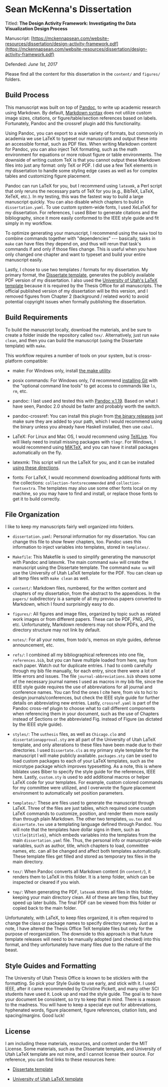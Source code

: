 # Sean McKenna's Dissertation

Titled: **The Design Activity Framework: Investigating the Data Visualization Design Process**


Manuscript: [https://mckennapsean.com/website-resources/dissertation/design-activity-framework.pdf](https://mckennapsean.com/website-resources/dissertation/design-activity-framework.pdf)


Defended: _June 1st, 2017_


Please find all the content for this dissertation in the `content/` and `figures/` folders.



## Build Process

This manuscript was built on top of [Pandoc](https://pandoc.org/), to write up
academic research using Markdown. By default,
[Markdown syntax](https://github.com/adam-p/markdown-here/wiki/Markdown-Cheatsheet)
does not utilize custom image sizes, citations, or figure/table/section
references based on labels. Fortunately, Pandoc and the crossref plugin add this
functionality.


Using Pandoc, you can export to a wide variety of formats, but commonly in
academia we use LaTeX to typeset our manuscripts and output these into an
accessible format, such as PDF files. When writing Markdown content for Pandoc,
you can also inject TeX formating, such as the math environment for equations or
more robust figure or table environments. The downside of writing custom TeX is
that you cannot output these Markdown files into just any format: only TeX or
PDF. I did use a few TeX elements in my dissertation to handle some styling edge
cases as well as for complex tables and customizing figure placement.


Pandoc can run LaTeX for you, but I recommend using `latexmk`, a Perl script
that only reruns the necessary parts of TeX for you (e.g., BibTeX, LaTeX, XeTeX,
etc.). In my testing, this was the fastest way to build a large manuscript
quickly. You can also disable which chapters to build in `dissertation.yaml`. To
use custom system-wide fonts, I used XeLaTeX for my dissertation. For
references, I used Biber to generate citations and the bibliography, since it
more easily conformed to the IEEE style guide and fit simply in my workflow.


To optimize generating your manuscript, I recommend using the `make` tool to
combine commands together with "dependencies" --- basically, tasks in `make` can
have files they depend on, and thus will rerun that task's commands if and only
if those files change. This is useful when you have only changed one chapter and
want to typeset and build your entire manuscript easily.


Lastly, I chose to use two templates / formats for my dissertation. My primary
format, the [Dissertate template](https://github.com/suchow/Dissertate),
generates the publicly available PDF version of my dissertation. I also used the
[University of Utah's LaTeX template](http://ftp.math.utah.edu/pub/uuthesis/)
because it is required by the Thesis Office for all manuscripts. The official
published version of my dissertation will be this version, and I removed figures
from Chapter 2 (background / related work) to avoid potential copyright issues
when formally publishing the dissertation.



## Build Requirements

To build the manuscript locally, download the materials, and be sure to create
a folder inside the repository called `tex/`. Alternatively, just run
`make clean`, and then you can build the manuscript (using the Dissertate
template) with `make`.


This workflow requires a number of tools on your system, but is cross-platform compatible:

- make: For Windows only, install [the make utility](http://gnuwin32.sourceforge.net/packages/make.htm).

- posix commands: For Windows only, I'd recommend [installing Git](https://git-scm.com/download/win) with the "optional command line tools" to get access to commands like `ls`, `rm`, etc.

- pandoc: I last used and tested this with [Pandoc v.1.19](https://github.com/jgm/pandoc/releases/tag/1.19.2.1). Based on what I have seen, Pandoc 2.0 should be faster and probably worth the switch.

- pandoc-crossref: You can install this plugin from [the binary releases](https://github.com/lierdakil/pandoc-crossref/releases) just make sure they are added to your path, which I would recommend using the binary unless you already have Haskell installed, then use `cabal`.

- LaTeX: For Linux and Mac OS, I would recommend using [TeXLive](https://www.tug.org/texlive/acquire-netinstall.html). You will likely need to install missing packages with `tlmgr`. For Windows, I would recommend using [MiKTeX](https://miktex.org/download), and you can have it install packages automatically on the fly.

- latexmk: This script will run the LaTeX for you, and it can be installed [using these directions](http://mg.readthedocs.io/latexmk.html).

- fonts: For LaTeX, I would recommend downloading additional fonts with the collections: `collection-fontsrecommended` and `collection-fontsextra`. The templates may also use some other fonts local on my machine, so you may have to find and install, or replace those fonts to get it to build correctly.



## File Organization

I like to keep my manuscripts fairly well organized into folders.

- `dissertation.yaml`: Personal information for my dissertation. You can change this file to show fewer chapters, too. Pandoc uses this information to inject variables into templates, stored in `templates/`.

- `Makefile`: This Makefile is used to simplify generating the manuscript with Pandoc and latexmk. The main command `make` will create the manuscript using the Dissertate template. The command `make uu` will use the University of Utah LaTeX template for the PDF. You can clean up all temp files with `make clean` as well.

- `content/`: Markdown files, numbered, for the written content and chapters of my dissertation, from the abstract to the appendices. In the `papers/` subdirectory is a sample of all my previous papers converted to Markdown, which I found surprisingly easy to do.

- `figures/`: All figures and image files, organized by topic such as related work images or from different papers. These can be PDF, PNG, JPG, etc. Unfortunately, Markdown renderers may not show PDFs, and the directory structure may not link by default.

- `notes/`: For all your notes, from todo's, memos on style guides, defense announcement, etc.

- `refs/`: I combined all my bibliographical references into one file, `references.bib`, but you can have multiple loaded from here, say from each paper. Watch out for duplicate entries. I had to comb carefully through my bib file manually, for each entry, since there were a lot of little errors and issues. The file `journal-abbreviations.bib` shows some of the necessary journal names I used as macros in my bib file, since the IEEE style guide requires the use of abbreviations for all journal and conference names. You can find the ones I cite here, from vis to hci to design journals/conferences, but check the IEEE style guide for further details on abbreviating new entries. Lastly, `crossref.yaml` is part of the Pandoc cross-ref plugin to choose what to call different components when referencing them in your document, such as the use of Chapters instead of Sections or the abbreviated Fig. instead of Figure (as dictated by the IEEE style guide).

- `styles/`: The `uuthesis` files, as well as `Chicago.clo` and `dissertationapproval.sty` are all part of the University of Utah LaTeX template, and only alterations to these files have been made due to their directories. I used `Dissertate.cls` as my primary style template for the manuscript I will make publicly available. `packages.sty` can be used to load custom packages to each of your LaTeX templates, such as the microtype package which improves typesetting. As a note, this is where biblatex uses Biber to specify the style guide for the references, IEEE here. Lastly, `custom.sty` is used to add additional macros or helper LaTeX code for your templates. For example, custom colored commands for my committee were utilized, and I overwrote the figure placement environment to automatically set position parameters.

- `templates/`: These are files used to generate the manuscript through LaTeX. Three of the files are just tables, which required some custom LaTeX commands to customize, position, and render them more easily than through plain Markdown. The other two templates, `uu.tex` and `dissertate.tex` use a templating language defined through Pandoc. You will note that the templates have dollar signs in them, such as `\title{$title$}`, which embeds variables into the templates from the main `dissertation.yaml` file. Thus, the personal info or manuscript-wide variables, such as author, title, which chapters to load, committee names, etc. can all be changed and affect both templates automatically. These template files get filled and stored as temporary tex files in the main directory.

- `tex/`: When Pandoc converts all Markdown content (in `content/`), it renders them to LaTeX in this folder. It is a temp folder, which can be inspected or cleared if you wish.

- `tmp/`: When generating the PDF, `latexmk` stores all files in this folder, keeping your main directory clean. All of these are temp files, but they speed up later builds. The final PDF can be viewed from this folder or copied back to the main folder.


Unfortunately, with LaTeX, to keep files organized, it is often required to
change the class or package names to specify directory names. Just as a note, I
have altered the Thesis Office TeX template files but only for the purpose of
reorganization. The downside to this approach is that future template releases
will need to be manually adopted (and checked) into this format, and they
unfortunately have many files due to the nature of the beast.



## Style Guides and Formatting

The University of Utah Thesis Office is known to be sticklers with the
formatting. So pick your Style Guide to use early, and stick with it. I used
IEEE, after it came recommended by Christine Pickett, and many other SCI
students have used it. Look up and read the style guide. The goal is to have
your document be consistent, so try to keep that in mind. There is a reason to
the madness. You will have to keep a special eye out for abbreviations,
hyphenated words, figure placement, figure references, citation lists, and
spacing/margins. Good luck!



## License

I am including these materials, resources, and content under the MIT License.
Some materials, such as the Dissertate template, and University of Utah LaTeX
template are not mine, and I cannot license their source. For reference, you can
find links to these resources here:

- [Dissertate template](https://github.com/suchow/Dissertate)

- [University of Utah LaTeX template](http://ftp.math.utah.edu/pub/uuthesis/)
